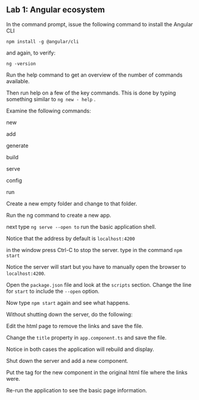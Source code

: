## Lab 1: Angular ecosystem

In the command prompt, issue the following command to install the Angular CLI

```
npm install -g @angular/cli
```

and again, to verify:

```
ng -version
```

Run the help command to get an overview of the number of commands available.

Then run help on a few of the key commands. This is done by typing something similar to `ng new -
help` .

Examine the following commands:

new

add

generate

build

serve

config

run

Create a new empty folder and change to that folder.

Run the ng command to create a new app.

next type `ng serve --open to` run the basic application shell.

Notice that the address by default is `localhost:4200`

in the window press Ctrl-C to stop the server.
type in the command `npm start`

Notice the server will start but you have to manually open the browser to `localhost:4200`.

Open the `package.json` file and look at the `scripts` section. Change the line for `start` to include the `--open` option.

Now type `npm start` again and see what happens.

Without shutting down the server, do the following:

Edit the html page to remove the links and save the file.

Change the `title` property in `app.component.ts` and save the file.

Notice in both cases the application will rebuild and display.

Shut down the server and add a new component.

Put the tag for the new component in the original html file where the links were. 

Re-run the application to see the basic page information.
